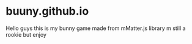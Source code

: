 # buuny.github.io
Hello guys this is my bunny game made from mMatter.js library
m still a rookie but enjoy
